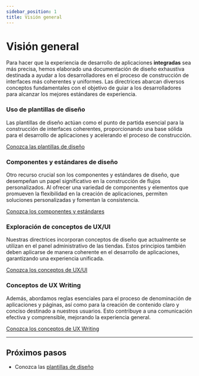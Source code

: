 ```yaml
---
sidebar_position: 1
title: Visión general
---
```


# Visión general

Para hacer que la experiencia de desarrollo de aplicaciones **integradas** sea más precisa, hemos elaborado una documentación de diseño exhaustiva destinada a ayudar a los desarrolladores en el proceso de construcción de interfaces más coherentes y uniformes. Las directrices abarcan diversos conceptos fundamentales con el objetivo de guiar a los desarrolladores para alcanzar los mejores estándares de experiencia.

### Uso de plantillas de diseño

Las plantillas de diseño actúan como el punto de partida esencial para la construcción de interfaces coherentes, proporcionando una base sólida para el desarrollo de aplicaciones y acelerando el proceso de construcción.

[Conozca las plantillas de diseño](./template-usage.md)

### Componentes y estándares de diseño

Otro recurso crucial son los componentes y estándares de diseño, que desempeñan un papel significativo en la construcción de flujos personalizados. Al ofrecer una variedad de componentes y elementos que promueven la flexibilidad en la creación de aplicaciones, permiten soluciones personalizadas y fomentan la consistencia.

[Conozca los componentes y estándares](./component-usage.md)

### Exploración de conceptos de UX/UI

Nuestras directrices incorporan conceptos de diseño que actualmente se utilizan en el panel administrativo de las tiendas. Estos principios también deben aplicarse de manera coherente en el desarrollo de aplicaciones, garantizando una experiencia unificada.

[Conozca los conceptos de UX/UI](./concept-usage.md)

### Conceptos de UX Writing

Además, abordamos reglas esenciales para el proceso de denominación de aplicaciones y páginas, así como para la creación de contenido claro y conciso destinado a nuestros usuarios. Esto contribuye a una comunicación efectiva y comprensible, mejorando la experiencia general.

[Conozca los conceptos de UX Writing](./ux-writing-usage.md)

---

## Próximos pasos

- Conozca las [plantillas de diseño](./template-usage.md)

